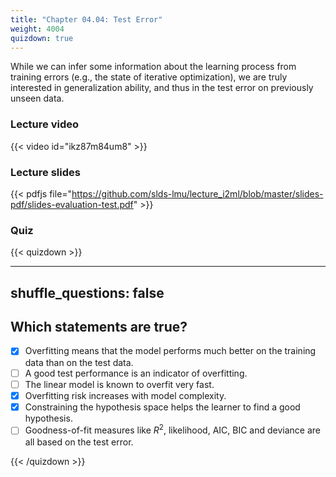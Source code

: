 ```yaml
---
title: "Chapter 04.04: Test Error"
weight: 4004
quizdown: true
---
```

While we can infer some information about the learning process from training errors (e.g., the state of iterative optimization), we are truly interested in generalization ability, and thus in the test error on previously unseen data. 

<!--more-->

### Lecture video

{{< video id="ikz87m84um8" >}}

### Lecture slides

{{< pdfjs file="https://github.com/slds-lmu/lecture_i2ml/blob/master/slides-pdf/slides-evaluation-test.pdf" >}}

### Quiz

{{< quizdown >}}

---
shuffle_questions: false
---

## Which statements are true? 

- [x] Overfitting means that the model performs much better on the training data than on the test data.
- [ ] A good test performance is an indicator of overfitting.
- [ ] The linear model is known to overfit very fast.
- [x] Overfitting risk increases with model complexity.
- [x] Constraining the hypothesis space helps the learner to find a good hypothesis.
- [ ] Goodness-of-fit measures like $R^2$, likelihood, AIC, BIC and deviance are all based on the test error.

{{< /quizdown >}}
